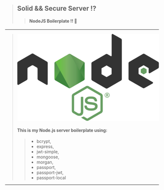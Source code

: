 > ## Solid && Secure Server :interrobang:
> > #### NodeJS Boilerplate !!  :rocket:
------ 
> ![alt text](https://github.com/BiggaHD/Solid_Secure_Server/blob/master/Node.js_logo.svg "NodeJS baby")
> #### This is my Node.js server boilerplate using:
> > * bcrypt, 
> > * express, 
> > * jwt-simple,
> > * mongoose, 
> > * morgan,
> > * passport,
> > * passport-jwt,  
> > * passport-local
___
